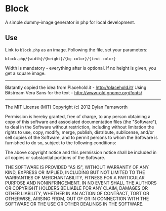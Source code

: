 Block
=====

A simple dummy-image generator in php for local development.

##	Use

Link to `block.php` as an image. Following the file, set your parameters:   

`block.php/{width}/{height}/{bg-color}/{text-color}`

Width is mandatory - everything after is optional. If no height is given, you get a square image.

<hr>

Blatantly copied the idea from Placehold.it - http://placehold.it/
Using Bitstream Vera Sans for the text - http://www-old.gnome.org/fonts/

<hr>

The MIT License (MIT)
Copyright (c) 2012 Dylan Farnsworth

Permission is hereby granted, free of charge, to any person obtaining a copy of this software and associated documentation files (the "Software"), to deal in the Software without restriction, including without limitation the rights to use, copy, modify, merge, publish, distribute, sublicense, and/or sell copies of the Software, and to permit persons to whom the Software is furnished to do so, subject to the following conditions:

The above copyright notice and this permission notice shall be included in all copies or substantial portions of the Software.

THE SOFTWARE IS PROVIDED "AS IS", WITHOUT WARRANTY OF ANY KIND, EXPRESS OR IMPLIED, INCLUDING BUT NOT LIMITED TO THE WARRANTIES OF MERCHANTABILITY, FITNESS FOR A PARTICULAR PURPOSE AND NONINFRINGEMENT. IN NO EVENT SHALL THE AUTHORS OR COPYRIGHT HOLDERS BE LIABLE FOR ANY CLAIM, DAMAGES OR OTHER LIABILITY, WHETHER IN AN ACTION OF CONTRACT, TORT OR OTHERWISE, ARISING FROM, OUT OF OR IN CONNECTION WITH THE SOFTWARE OR THE USE OR OTHER DEALINGS IN THE SOFTWARE.